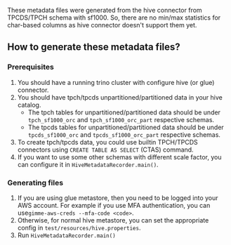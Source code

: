 These metadata files were generated from the hive connector from TPCDS/TPCH schema with sf1000.
So, there are no min/max statistics for char-based columns as hive connector doesn't support them yet.

## How to generate these metadata files?

### Prerequisites
1. You should have a running trino cluster with configure hive (or glue) connector.
2. You should have tpch/tpcds unpartitioned/partitioned data in your hive catalog.
    - The tpch tables for unpartitioned/partitioned data should be under `tpch_sf1000_orc` and `tpch_sf1000_orc_part` respective schemas.
    - The tpcds tables for unpartitioned/partitioned data should be under `tpcds_sf1000_orc` and `tpcds_sf1000_orc_part` respective schemas.
3. To create tpch/tpcds data, you could use builtin TPCH/TPCDS connectors using `CREATE TABLE AS SELECT` (CTAS) command.
4. If you want to use some other schemas with different scale factor, you can configure it in
   `HiveMetadataRecorder.main()`.

### Generating files
1. If you are using glue metastore, then you need to be logged into your AWS account. For example if you use 
   MFA authentication, you can use`gimme-aws-creds --mfa-code <code>`.
2. Otherwise, for normal hive metastore, you can set the appropriate config in `test/resources/hive.properties`.
2. Run `HiveMetadataRecorder.main()`
